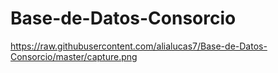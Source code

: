 # Base-de-Datos-Consorcio

https://raw.githubusercontent.com/alialucas7/Base-de-Datos-Consorcio/master/capture.png
